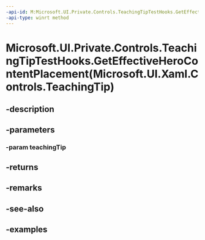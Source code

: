 ```yaml
---
-api-id: M:Microsoft.UI.Private.Controls.TeachingTipTestHooks.GetEffectiveHeroContentPlacement(Microsoft.UI.Xaml.Controls.TeachingTip)
-api-type: winrt method
---
```


# Microsoft.UI.Private.Controls.TeachingTipTestHooks.GetEffectiveHeroContentPlacement(Microsoft.UI.Xaml.Controls.TeachingTip)

<!--
public static Microsoft.UI.Xaml.Controls.TeachingTipHeroContentPlacementMode GetEffectiveHeroContentPlacement (Microsoft.UI.Xaml.Controls.TeachingTip teachingTip);
-->


## -description

## -parameters

### -param teachingTip

## -returns

## -remarks

## -see-also

## -examples


